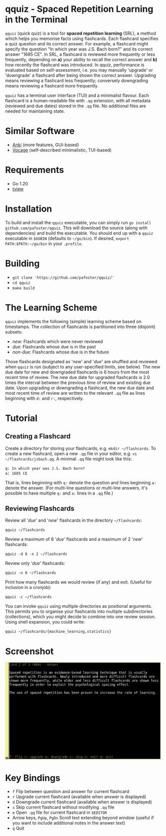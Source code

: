 # qquiz - Spaced Repetition Learning in the Terminal 
`qquiz` (quick quiz) is a tool for **spaced repetition learning** (SRL), a method which helps you memorise facts using flashcards. Each flashcard specifies a quiz question and its correct answer. For example, a flashcard might specify the question "In which year was J.S. Bach born?" and its correct answer "1685 CE". In SRL, a flashcard is reviewed more frequently or less frequently, depending on **a)** your ability to recall the correct answer and **b)** how recently the flashcard was introduced. In qquiz, performance is evaluated based on self-assessment, i.e. you may manually 'upgrade' or 'downgrade' a flashcard after being shown the correct answer. Upgrading means reviewing a flashcard less frequently; conversely downgrading means reviewing a flashcard more frequently.

`qquiz` has a terminal user interface (TUI) and a minimalist flavour. Each flashcard is a human-readable file with `.qq` extension, with all metadata (reviewed and due dates) stored in the `.qq` file. No additional files are needed for maintaining state.

# Similar Software
* [Anki](https://apps.ankiweb.net/) (more features, GUI-based)
* [Vocage](https://github.com/proycon/vocage) (self-described minimalistic, TUI-based)

# Requirements
* Go 1.20
* [tview](https://github.com/rivo/tview)

# Installation
To build and install the `qquiz` executable, you can simply run `go install github.com/pafoster/qquiz`. This will download the source (along with dependencies) and build the executable. You should end up with a `qquiz` executable in `$GOBIN` (defaults to `~/go/bin`). If desired, `export PATH:$PATH:~/go/bin` in your `.profile`.

# Building
* `git clone 'https://github.com/pafoster/qquiz/'`
* `cd qquiz`
* `make build`

# The Learning Scheme
`qquiz` implements the following (simple) learning scheme based on timestamps. The collection of flashcards is partitioned into three (disjoint) subsets:
* *new*: Flashcards which were never reviewed
* *due*: Flashcards whose due is in the past
* *non-due*: Flashcards whose due is in the future

Those flashcards designated as '*new*' and '*due*' are shuffled and reviewed when `qquiz` is run (subject to any user-specified limits, see below). The new due date for new and downgraded flashcards is 6 hours from the most recent time of review. The new due date for upgraded flashcards is 2.0 times the interval between the previous time of review and existing due date. Upon upgrading or downgrading a flashcard, the new due date and most recent time of review are written to the relevant `.qq` file as lines beginning with `d:` and `r:`, respectively.

# Tutorial
## Creating a Flashcard
Create a directory for storing your flashcards, e.g. `mkdir ~/flashcards`. To create a new flashcard, open a new `.qq` file in your editor, e.g. `vi ~/flashcards/jsbach.qq`. A minimal `.qq` file might look like this:
```
q: In which year was J.S. Bach born?
a: 1685 CE
```
That is, lines beginning with `q:` denote the question and lines beginning `a:` denote the answer. (For multi-line questions or multi-line answers, it's possible to have multiple `q:` and `a:` lines in a `.qq` file.)

## Reviewing Flashcards
Review all '*due*' and '*new*' flashcards in the directory `~/flashcards`:
```
qquiz ~/flashcards
```
Review a maximum of 8 '*due*' flashcards and a maximum of 2 '*new*' flashcards:
```
qquiz -d 8 -n 2 ~/flashcards
```
Review only '*due*' flashcards:
```
qquiz -n 0 ~/flashcards
```
Print how many flashcards we would review (if any) and exit. (Useful for inclusion in a cronjob):
```
qquiz -c ~/flashcards
```
You can invoke `qquiz` using multiple directories as positional arguments. This permits you to organise your flashcards into multiple subdirectories (collections), which you might decide to combine into one review session. Using shell expansion, you could write:
```
qquiz ~/flashcards/{machine_learning,statistics}
```
# Screenshot
![screenshot](screenshots/qquiz.png)

# Key Bindings
* `f` Flip between question and answer for current flashcard
* `r` Upgrade current flashcard (available when answer is displayed)
* `d` Downgrade current flashcard (available when answer is displayed)
* `s` Skip current flashcard without modifying `.qq` file
* `e` Open `.qq` file for current flashcard in `$EDITOR`
* Arrow keys, `PgUp`, `PgDn` Scroll text extending beyond window (useful if you want to include additional notes in the answer text)
* `q` Quit
